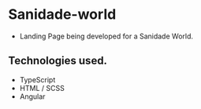 # Sanidade-world

- Landing Page being developed for a Sanidade World.

## Technologies used.

- TypeScript
- HTML / SCSS
- Angular

